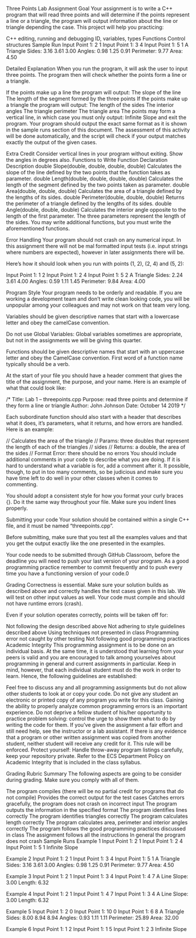 Three Points Lab Assignment
Goal
Your assignment is to write a C++ program that will read three points and will determine if the points represent a line or a triangle, the program will output information about the line or triangle depending the case. This project will help you practicing:

C++ editing, running and debugging
ID, variables, types
Functions
Control structures
Sample Run
Input Point 1: 2 1
Input Point 1: 3 4
Input Point 1: 5 1
A Triangle
Sides:
  3.16
  3.61
  3.00
Angles:
  0.98
  1.25
  0.91
Perimeter:   9.77
Area:        4.50

Detailed Explanation
When you run the program, it will ask the user to input three points. The program then will check whether the points form a line or a triangle.

If the points make up a line the program will output:
The slope of the line
The length of the segment formed by the three points
If the points make up a triangle the program will output:
The length of the sides
The interior angles
The triangle perimeter
The triangle area
The points may form a vertical line, in which case you must only output: Infinite Slope and exit the program.
Your program should output the exact same format as it is shown in the sample runs section of this document. The assessment of this activity will be done automatically, and the script will check if your output matches exactly the output of the given cases.

Extra Credit
Consider vertical lines in your program without exiting.
Show the angles in degrees also.
Functions to Write
Function Declaration	Description
double Slope(double, double, double, double)	Calculates the slope of the line defined by the two points that the function takes as parameter.
double Length(double, double, double, double)	Calculates the length of the segment defined by the two points taken as parameter.
double Area(double, double, double)	Calculates the area of a triangle defined by the lengths of its sides.
double Perimeter(double, double, double)	Returns the perimeter of a triangle defined by the lengths of its sides.
double Angle(double, double, double)	Calculates the interior angle opposite to the length of the first parameter. The three parameters represent the length of the sides.
You may write additional functions, but you must write the aforementioned functions.

Error Handling
Your program should not crash on any numerical input. In this assignment there will not be mal formatted input tests (i.e. input strings where numbers are expected), however in later assignments there will be.

Here’s how it should look when you run with points (1, 2), (2, 4) and (5, 2):

Input Point 1: 1 2
Input Point 1: 2 4
Input Point 1: 5 2
A Triangle
Sides:
  2.24
  3.61
  4.00
Angles:
  0.59
  1.11
  1.45
Perimeter:   9.84
Area:        4.00

Program Style
Your program needs to be orderly and readable. If you are working a development team and don’t write clean looking code, you will be unpopular among your colleagues and may not work on that team very long.

Variables should be given descriptive names that start with a lowercase letter and obey the camelCase convention.

Do not use Global Variables: Global variables sometimes are appropriate, but not in the assignments we will be giving this quarter.

Functions should be given descriptive names that start with an uppercase letter and obey the CamelCase convention. First word of a function name typically should be a verb.

At the start of your file you should have a header comment that gives the title of the assignment, the purpose, and your name. Here is an example of what that could look like:

/*
    Title:      Lab 1 – threepoints.cpp
    Purpose:    read three points and determine if they form a line or triangle
    Author:     John Johnson
    Date:       October 14 2019
*/

Each subordinate function should also start with a header that describes what it does, it’s parameters, what it returns, and how errors are handled. Here is an example:

// Calculates the area of the triangle
// Params: three doubles that represent the length of each of the triangles
// sides
// Returns: a double, the area of the sides
// Format Error: there should be no errors
You should include additional comments in your code to describe what you are doing. If it is hard to understand what a variable is for, add a comment after it. It possible, though, to put in too many comments, so be judicious and make sure you have time left to do well in your other classes when it comes to commenting.

You should adopt a consistent style for how you format your curly braces {}. Do it the same way throughout your file. Make sure you indent lines properly.

Submitting your code
Your solution should be contained within a single C++ file, and it must be named “threepoints.cpp”.

Before submitting, make sure that you test all the examples values and that you get the output exactly like the one presented in the examples.

Your code needs to be submitted through GitHub Classroom, before the deadline you will need to push your last version of your program. As a good programming practice remember to commit frequently and to push every time you have a functioning version of your code.0

Grading
Correctness is essential. Make sure your solution builds as described above and correctly handles the test cases given in this lab. We will test on other input values as well. Your code must compile and should not have runtime errors (crash).

Even if your solution operates correctly, points will be taken off for:

Not following the design described above
Not adhering to style guidelines described above
Using techniques not presented in class
Programming error not caught by other testing
Not following good programming practices
Academic Integrity This programming assignment is to be done on an individual basis. At the same time, it is understood that learning from your peers is valid and you are encouraged to talk among yourselves about programming in general and current assignments in particular. Keep in mind, however, that each individual student must do the work in order to learn. Hence, the following guidelines are established:

Feel free to discuss any and all programming assignments but do not allow other students to look at or copy your code. Do not give any student an electronic or printed copy of any program you write for this class.
Gaining the ability to properly analyze common programming errors is an important experience. Do not deprive a fellow student of his/her opportunity to practice problem solving: control the urge to show them what to do by writing the code for them.
If you’ve given the assignment a fair effort and still need help, see the instructor or a lab assistant.
If there is any evidence that a program or other written assignment was copied from another student, neither student will receive any credit for it. This rule will be enforced.
Protect yourself: Handle throw-away program listings carefully, keep your repository private.
Refer to the ECS Department Policy on Academic Integrity that is included in the class syllabus.

Grading Rubric Summary
The following aspects are going to be consider during grading. Make sure you comply with all of them.

The program compiles (there will be no partial credit for programs that do not compile)
Provides the correct output for the test cases
Catches errors gracefully, the program does not crash on incorrect input
The program outputs the information in the specified format
The program identifies lines correctly
The program identifies triangles correctly
The program calculates length correctly
The program calculates area, perimeter and interior angles correctly
The program follows the good programming practices discussed in class
The assignment follows all the instructions
In general the program does not crash
Sample Runs
Example 1
Input Point 1: 2 1
Input Point 1: 2 4
Input Point 1: 5 1
Infinite Slope

Example 2
Input Point 1: 2 1
Input Point 1: 3 4
Input Point 1: 5 1
A Triangle
Sides:
  3.16
  3.61
  3.00
Angles:
  0.98
  1.25
  0.91
Perimeter:   9.77
Area:        4.50

Example 3
Input Point 1: 2 1
Input Point 1: 3 4
Input Point 1: 4 7
A Line
Slope:    3.00
Length:   6.32

Example 4
Input Point 1: 2 1
Input Point 1: 4 7
Input Point 1: 3 4
A Line
Slope:    3.00
Length:   6.32

Example 5
Input Point 1: 2 0
Input Point 1: 10 0
Input Point 1: 6 8
A Triangle
Sides:
  8.00
  8.94
  8.94
Angles:
  0.93
  1.11
  1.11
Perimeter:  25.89
Area:       32.00

Example 6
Input Point 1: 1 2
Input Point 1: 1 5
Input Point 1: 2 3
Infinite Slope

